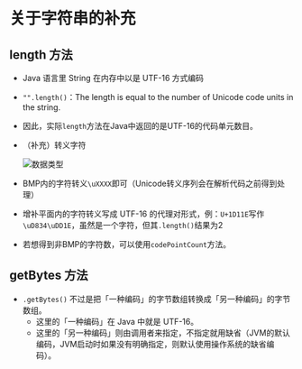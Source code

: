 # 关于字符串的补充

## length 方法

* Java 语言里 String 在内存中以是 UTF-16 方式编码
* `"".length()`：The length is equal to the number of Unicode code units in the string.
* 因此，实际`length`方法在Java中返回的是UTF-16的代码单元数目。

* （补充）转义字符

  ![数据类型](./resources/escape-sequence.png)

* BMP内的字符转义`\uXXXX`即可（Unicode转义序列会在解析代码之前得到处理）
* 增补平面内的字符转义写成 UTF-16 的代理对形式，例：`U+1D11E`写作`\uD834\uDD1E`，虽然是一个字符，但其`.length()`结果为2
* 若想得到非BMP的字符数，可以使用`codePointCount`方法。

## getBytes 方法

* `.getBytes()` 不过是把「一种编码」的字节数组转换成「另一种编码」的字节数组。
  * 这里的「一种编码」在 Java 中就是 UTF-16。
  * 这里的「另一种编码」则由调用者来指定，不指定就用缺省（JVM的默认编码，JVM启动时如果没有明确指定，则默认使用操作系统的缺省编码）。